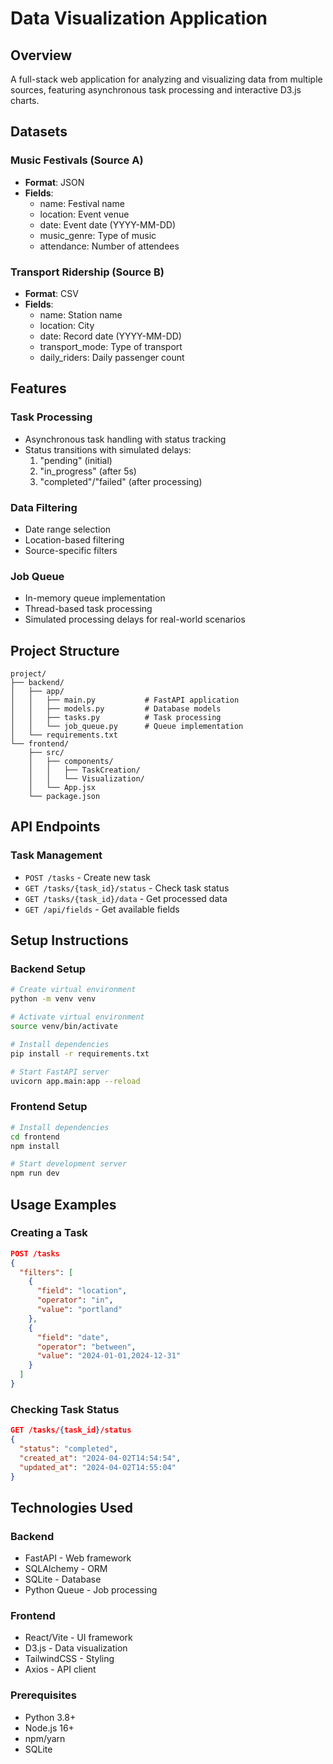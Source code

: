 # Data Visualization Application

## Overview
A full-stack web application for analyzing and visualizing data from multiple sources, featuring asynchronous task processing and interactive D3.js charts.

## Datasets

### Music Festivals (Source A)
- **Format**: JSON
- **Fields**:
  - name: Festival name
  - location: Event venue
  - date: Event date (YYYY-MM-DD)
  - music_genre: Type of music
  - attendance: Number of attendees

### Transport Ridership (Source B)
- **Format**: CSV
- **Fields**:
  - name: Station name
  - location: City
  - date: Record date (YYYY-MM-DD)
  - transport_mode: Type of transport
  - daily_riders: Daily passenger count

## Features

### Task Processing
- Asynchronous task handling with status tracking
- Status transitions with simulated delays:
  1. "pending" (initial)
  2. "in_progress" (after 5s)
  3. "completed"/"failed" (after processing)

### Data Filtering
- Date range selection
- Location-based filtering
- Source-specific filters

### Job Queue
- In-memory queue implementation
- Thread-based task processing
- Simulated processing delays for real-world scenarios

## Project Structure

```
project/
├── backend/
│   ├── app/
│   │   ├── main.py           # FastAPI application
│   │   ├── models.py         # Database models
│   │   ├── tasks.py          # Task processing
│   │   └── job_queue.py      # Queue implementation
│   └── requirements.txt
└── frontend/
    ├── src/
    │   ├── components/
    │   │   ├── TaskCreation/
    │   │   └── Visualization/
    │   └── App.jsx
    └── package.json
```

## API Endpoints

### Task Management
- `POST /tasks` - Create new task
- `GET /tasks/{task_id}/status` - Check task status
- `GET /tasks/{task_id}/data` - Get processed data
- `GET /api/fields` - Get available fields

## Setup Instructions

### Backend Setup
```bash
# Create virtual environment
python -m venv venv

# Activate virtual environment
source venv/bin/activate

# Install dependencies
pip install -r requirements.txt

# Start FastAPI server
uvicorn app.main:app --reload
```

### Frontend Setup
```bash
# Install dependencies
cd frontend
npm install

# Start development server
npm run dev
```

## Usage Examples

### Creating a Task
```json
POST /tasks
{
  "filters": [
    {
      "field": "location",
      "operator": "in",
      "value": "portland"
    },
    {
      "field": "date",
      "operator": "between",
      "value": "2024-01-01,2024-12-31"
    }
  ]
}
```

### Checking Task Status
```json
GET /tasks/{task_id}/status
{
  "status": "completed",
  "created_at": "2024-04-02T14:54:54",
  "updated_at": "2024-04-02T14:55:04"
}
```

## Technologies Used

### Backend
- FastAPI - Web framework
- SQLAlchemy - ORM
- SQLite - Database
- Python Queue - Job processing

### Frontend
- React/Vite - UI framework
- D3.js - Data visualization
- TailwindCSS - Styling
- Axios - API client

### Prerequisites
- Python 3.8+
- Node.js 16+
- npm/yarn
- SQLite




